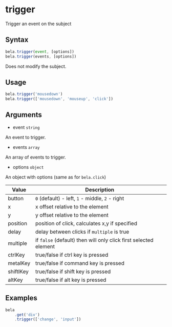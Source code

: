 # trigger

Trigger an event on the subject

## Syntax

```js
bela.trigger(event, [options])
bela.trigger(events, [options])
```
Does not modify the subject.

## Usage

```js
bela.trigger('mousedown')
bela.trigger(['mousedown', 'mouseup', 'click'])
```

## Arguments

- event `string`

An event to trigger.

- events `array`

An array of events to trigger.

- options `object`

An object with options (same as for `bela.click`)

| Value | Description |
| ----- | ----------- |
| button | `0` (default) - left, `1` - middle, `2` - right |
| x | x offset relative to the element |
| y | y offset relative to the element |
| position | position of click, calculates x,y if specified |
| delay | delay between clicks if `multiple` is true |
| multiple | if `false` (default) then will only click first selected element |
| ctrlKey | true/false if ctrl key is pressed |
| metalKey | true/false if command key is pressed |
| shiftlKey | true/false if shift key is pressed |
| altKey | true/false if alt key is pressed |

## Examples

```js
bela
    .get('div')
    .trigger(['change', 'input'])
```